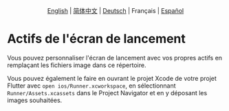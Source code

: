 <p align="center">
  <a href="README.md">English</a> |
  <a href="README.zh-CN.md">简体中文</a> |
  <a href="README.de-DE.md">Deutsch</a> |
  <span>Français</span> |
  <a href="README.es-ES.md">Español</a>
</p>

# Actifs de l'écran de lancement

Vous pouvez personnaliser l'écran de lancement avec vos propres actifs en remplaçant les fichiers image dans ce répertoire.

Vous pouvez également le faire en ouvrant le projet Xcode de votre projet Flutter avec `open ios/Runner.xcworkspace`, en sélectionnant `Runner/Assets.xcassets` dans le Project Navigator et en y déposant les images souhaitées.
